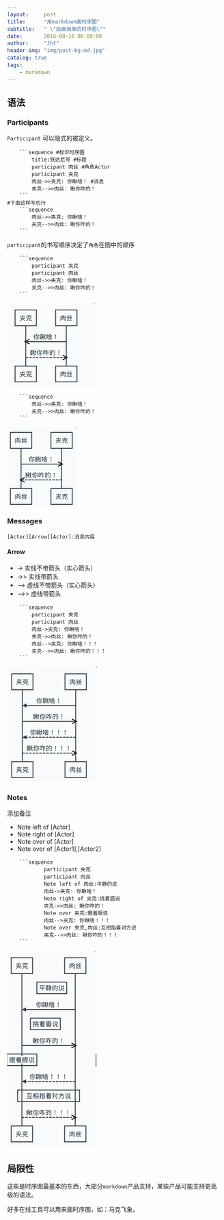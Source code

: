 ```yaml
---
layout:     post
title:      "用markdown画时序图"
subtitle:   " \"能画简单的时序图\""
date:       2016-08-16 00:00:00
author:     "Jht"
header-img: "img/post-bg-md.jpg"
catalog: true
tags:
    - markdown
---
```


## 语法

### Participants

`Participant` 可以隐式的被定义。

```
    ```sequence #标识时序图
        title:铁达尼号 #标题
        participant 肉丝 #角色Actor
        participant 夹克
        肉丝->>夹克: 你瞅啥！ #消息
        夹克-->>肉丝: 瞅你咋的！
    ```
#下面这样写也行
    ```sequence
        肉丝->>夹克: 你瞅啥！
        夹克-->>肉丝: 瞅你咋的！
    ```
```

`participant`的书写顺序决定了`角色`在图中的顺序

```
    ```sequence
        participant 夹克
        participant 肉丝
        肉丝->>夹克: 你瞅啥！
        夹克-->>肉丝: 瞅你咋的！
    ```
```
![img](/img/in-post/markdown-sequence/seq_p_1.jpg)


```
    ```sequence
        肉丝->>夹克: 你瞅啥！
        夹克-->>肉丝: 瞅你咋的！
    ```
```
![img](/img/in-post/markdown-sequence/seq_p_2.jpg)

### Messages

```
[Actor][Arrow][Actor]:消息内容
```

#### Arrow

- ->   实线不带箭头（实心箭头）
- ->>  实线带箭头
- -->  虚线不带箭头（实心箭头）
- -->> 虚线带箭头


```
    ```sequence
        participant 夹克
        participant 肉丝
        肉丝->夹克: 你瞅啥！
        夹克->>肉丝: 瞅你咋的！
        肉丝-->夹克: 你瞅啥！！！
        夹克-->>肉丝: 瞅你咋的！！！
    ```
```
![img](/img/in-post/markdown-sequence/seq_p_3.jpg)

### Notes

添加备注

- Note left of [Actor]
- Note right of [Actor]
- Note over of [Actor]
- Note over of [Actor1],[Actor2]

```
    ```sequence
            participant 夹克
            participant 肉丝
            Note left of 肉丝:平静的说
            肉丝->夹克: 你瞅啥！
            Note right of 夹克:挑着眉说
            夹克->>肉丝: 瞅你咋的！
            Note over 夹克:瞪着眼说
            肉丝-->夹克: 你瞅啥！！！
            Note over 夹克,肉丝:互相指着对方说
            夹克-->>肉丝: 瞅你咋的！！！
    ```
```

![img](/img/in-post/markdown-sequence/seq_p_4.jpg)

## 局限性

这些是时序图最基本的东西，大部分`markdown`产品支持，某些产品可能支持更高级的语法。

好多在线工具可以用来画时序图，如：马克飞象。 


